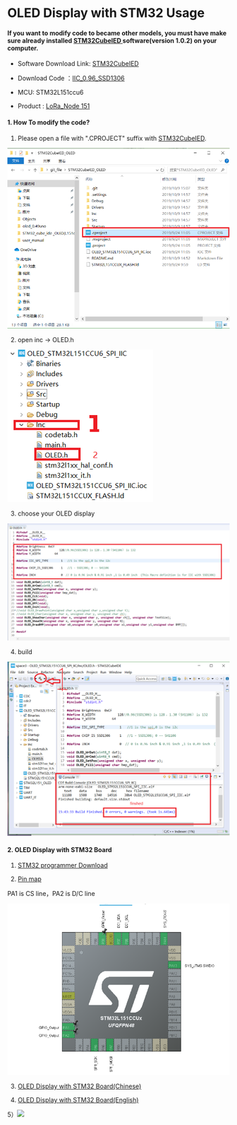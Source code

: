 # OLED Display with STM32 Usage

####  If you want to modify code to became other models, you must have make sure already installed [STM32CubeIED ](https://www.stmcu.com.cn/Index/search?search_keywords=ide)software(version 1.0.2) on your computer.

* Software Download Link: [STM32CubeIED ](https://www.stmcu.com.cn/Index/search?search_keywords=ide)

* Download Code ：[IIC_0.96_SSD1306](https://github.com/15883893721/STM32CubeIED_OLED)

* MCU: STM32L151ccu6  

* Product : [LoRa_Node 151](https://heltec.org/project/lora-node-151/)

#### 1. How To modify the code?

1) Please open a file with ".CPROJECT" suffix with [STM32CubeIED](https://www.stmcu.com.cn/Index/search?search_keywords=ide).

<img src="img/stm32_oled_picture/f1.png">

2) open inc -> OLED.h

<img src="img/stm32_oled_picture/f2.png">

3) choose your OLED display

<img src="img/stm32_oled_picture/f3.png">

4) build



<img src="img/stm32_oled_picture/f4.png">

#### 2. OLED Display with STM32 Board

1) [STM32 programmer Download](https://www.st.com/zh/development-tools/stm32cubeprog.html)

2)  [Pin map](https://docs.heltec.cn/download/LoRa_Node_151.pdf)

PA1 is CS line，PA2 is D/C line

<img src="img/stm32_oled_picture/f10.png">





3) [OLED Display with STM32 Board(Chinese)](https://docs.heltec.cn/#/zh_CN/user_manual/how_to_download_firmware_into_lora_node_151)

4) [OLED Display with STM32 Board(English)](https://docs.heltec.cn/#/en/user_manual/how_to_download_firmware_into_lora_node_151)



5）<img src="img/stm32_oled_picture/final2.png">
